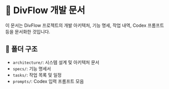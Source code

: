 # 📘 DivFlow 개발 문서

이 문서는 DivFlow 프로젝트의 개발 아키텍처, 기능 명세, 작업 내역, Codex 프롬프트 등을 문서화한 것입니다.

## 📂 폴더 구조
- `architecture/`: 시스템 설계 및 아키텍처 문서
- `specs/`: 기능 명세서
- `tasks/`: 작업 목록 및 일정
- `prompts/`: Codex 입력 프롬프트 모음
